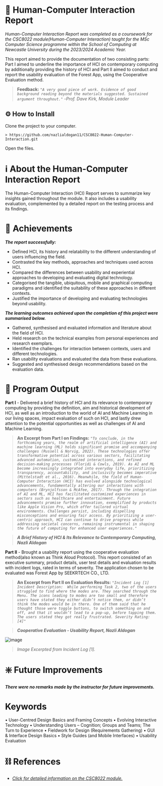 # 📑 Human-Computer Interaction Report

*Human-Computer Interaction Report was completed as a coursework for the CSC8022 module(Human-Computer Interaction) taught for the MSc Computer Science programme within the School of Computing at Newcastle University during the 2023/2024 Academic Year.*

This report aimed to provide the documentation of two consisting parts: Part I aimed to underline the importance of HCI on contemporary computing by additionally providing the history of HCI and Part II aimed to conduct and report the usability evaluation of the Forest App, using the Cooperative Evaluation method.

>__Feedback:__
> _`"A very good piece of work. Evidence of good background reading beyond the materials suggested. Sustained argument throughout."`_
> -*Prof. Dave Kirk, Module Leader*

## ⚙️ How to Install 

Clone the project to your computer.

```
> https://github.com/nazlialdogan11/CSC8022-Human-Computer-Interaction.git
```

Open the files.

# ℹ About the Human-Computer Interaction Report

The Human-Computer Interaction (HCI) Report serves to summarize key insights gained throughout the module. It also includes a usability evaluation, complemented by a detailed report on the testing process and its findings.

# 🔖 Achievements

***The report successfully:***
- Defined HCI, its history and relatability to the different understanding of users influencing the field.
- Contrasted the key methods, approaches and techniques used across HCI.
- Compared the differences between usability and experiential approaches to developing and evaluating digital technology.
- Categorised the tangible, ubiquitous, mobile and graphical computing paradigms and identified the suitability of these approaches in different contexts.
- Justified the importance of developing and evaluating technologies beyond usability.
  
***The learning outcomes achieved upon the completion of this project were summarised below.***
- Gathered, synthesised and evaluated information and literature about the field of HCI.
- Held research on the technical examples from personal experiences and research exemplars.
- Identified the challenges for interaction between contexts, users and different technologies.
- Ran usability evaluations and evaluated the data from these evaluations.
- Suggested and synthesised design recommendations based on the evaluation data.

# 📄 Program Output

**Part I** - Delivered a brief history of HCI and its relevance to contemporary computing by providing the definition, aim and historical development of HCI, as well as an introduction to the world of AI and Machine Learning in our living spaces, impact evaluation of such on HCI, and lastly drew attention to the potential opportunities as well as challenges of AI and Machine Learning.

>**An Excerpt from Part I on Findings:**
> _`"To conclude, in the forthcoming years, the realm of artificial intelligence (AI) and machine learning (ML) holds significant promise and accompanying challenges (Russell & Norvig, 2022). These technologies offer transformative potential across various sectors, facilitating advanced automation, customized interactions, and refined decision-making processes (Floridi & Cowls, 2019). As AI and ML become increasingly integrated into everyday life, prioritizing transparency, accountability, and inclusivity becomes imperative (Mittelstadt et al., 2016). Meanwhile, the field of Human-Computer Interaction (HCI) has evolved alongside technological advancements, fundamentally altering our interactions with computers (Brynjolfsson & McAfee, 2017). Through the integration of AI and ML, HCI has facilitated customized experiences in sectors such as healthcare and entertainment. Future advancements promise further innovation, exemplified by products like Apple Vision Pro, which offer tailored virtual environments. Challenges persist, including dispelling misconceptions and ensuring fair access. By prioritizing a user-centric approach, HCI can continue to drive progress while addressing societal concerns, remaining instrumental in shaping the future of computing for enhanced user experiences."`_

>   ***A Brief History of HCI & Its Relevance to Contemporary Computing, Nazli Aldogan***

**Part II** - Brought a usability report using the cooperative evaluation method(also known as Think Aloud Protocol). This report consisted of an executive summary, product details, user test details and evaluation results with incident logs, rated in terms of severity. The application chosen to be evaluated was Forest App by SEEKRTECH CO., LTD.

>**An Excerpt from Part II on Evaluation Results:**
> _`"Incident Log [1]
Incident Description: 
While performing Task 2, two of the users struggled to find where the modes are. They searched through the Menu. The icons leading to modes are too small and therefore users have stated they either didn’t notice them, or didn’t think the modes would be in there. One of them said that he thought those were toggle buttons, to switch something on and off, and that it wouldn’t lead to a pop-up, before tapping them. The users stated they got really frustrated.
Severity Rating: [4]"`_

>    ***Cooperative Evaluation - Usability Report, Nazli Aldogan***

![image](https://github.com/user-attachments/assets/e444ebd4-10d0-465b-9489-bb110a977166)

> _Image Excerpted from Incident Log [1]._

# ❇️ Future Improvements

***There were no remarks made by the instructor for future improvements.***

# Keywords

• User-Centred Design Basics and Framing Concepts • Evolving Interactive Technology • Understanding Users – Cognition; Groups and Teams; The Turn to Experience
• Fieldwork for Design (Requirements Gathering) • GUI & Interface Design Basics • Style Guides (and Mobile Interfaces) • Usability Evaluation

# ⛓️ References

- [*Click for detailed information on the CSC8022 module.*](https://www.ncl.ac.uk/module-catalogue/module.php?code=CSC8022)
  
  

